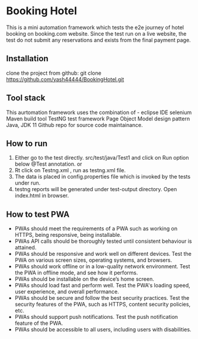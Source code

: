 # Booking Hotel 
This is a mini automation framework which tests the e2e journey of hotel booking on booking.com website.
Since the test run on a live website, the test do not submit any reservations and exists from the final payment page.

## Installation
clone the project from github: git clone https://github.com/yash44444/BookingHotel.git

## Tool stack
This aurtomation framework uses the combination of -
eclipse IDE
selenium
Maven build tool
TestNG test framework
Page Object Model design pattern
Java, JDK 11 
Github repo for source code maintainance.

## How to run
1) Either go to the test directly. src/test/java/Test1 and click on Run option below @Test annotation. or
2) Rt click on Testng.xml , run as testng.xml file.
3) The data is placed in config.properties file which is invoked by the tests under run.
4) testng reports will be generated under test-output directory. Open index.html in browser.

## How to test PWA
* PWAs should meet the requirements of a PWA such as working on HTTPS, being responsive, being installable.
* PWAs API calls should be thoroughly tested until consistent behaviour is attained. 
* PWAs should be responsive and work well on different devices. Test the PWA on various screen sizes, operating systems, and browsers.
* PWAs should work offline or in a low-quality network environment. Test the PWA in offline mode, and see how it performs.
* PWAs should be installable on the device’s home screen. 
* PWAs should load fast and perform well. Test the PWA's loading speed, user experience, and overall performance.
* PWAs should be secure and follow the best security practices. Test the security features of the PWA, such as HTTPS, content security policies, etc.
* PWAs should support push notifications. Test the push notification feature of the PWA.
* PWAs should be accessible to all users, including users with disabilities. 
